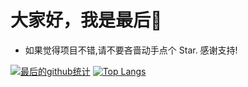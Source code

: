 # 大家好，我是最后👋

- 如果觉得项目不错,请不要吝啬动手点个 Star. 感谢支持!

[![最后的github统计](https://github-readme-stats.anuraghazra1.vercel.app/api?username=zuihou&show_icons=true&title_color=fff&icon_color=79ff97&text_color=9f9f9f&bg_color=151515)](https://github.com/zuihou/lamp-cloud)
[![Top Langs](https://github-readme-stats.vercel.app/api/top-langs/?username=zuihou&layout=compact&theme=radical)](https://github.com/zuihou/lamp-cloud)
